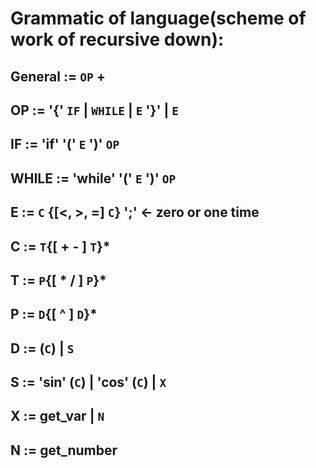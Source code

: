 # Grammatic of language(scheme of work of recursive down):

## General := `OP` +
## OP := '{' `IF` | `WHILE` | `E` '}' | `E`
## IF := 'if' '(' `E` ')' `OP`
## WHILE := 'while' '(' `E` ')' `OP`
## E := `C` {[<, >, =]  `C`} ';' <- zero or one time
## C := `T`{[ + - ] `T`}*
## T := `P`{[ * / ] `P`}*
## P := `D`{[ ^ ] `D`}*
## D := (`C`) | `S`
## S := 'sin' (`C`) | 'cos' (`C`) | `X`
## X := get_var | `N`
## N := get_number
